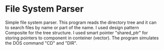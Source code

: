 # File System Parser

Simple file system parser. This program reads the directory tree and it can to search files by name or part of the name.
I used design pattern Composite for the tree structure. I used smart pointer "shared_ptr" for storing pointers to component in conteiner (vector).
The program simulates the DOS command "CD" and "DIR".
